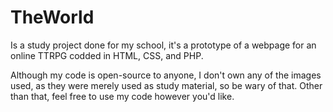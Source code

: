 # TheWorld
Is a study project done for my school, it's a prototype of a webpage for an online TTRPG codded in HTML, CSS, and PHP.

Although my code is open-source to anyone, I don't own any of the images used, as they were merely used as study material, so be wary of that.
Other than that, feel free to use my code however you'd like.
